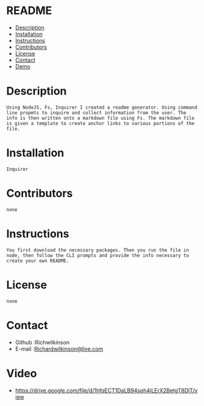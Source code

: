 # README
* [Description](#-description)
* [Installation](#-installation)
* [Instructions](#-instructions)
* [Contributors](#-contributors)
* [License](#-license)
* [Contact](#-contact)
* [Demo](#-video)
# Description
    Using NodeJS, Fs, Inquirer I created a readme generator. Using command line propmts to inquire and collect information from the user. The info is then written onto a markdown file using Fs. The markdown file is given a template to create anchor links to various portions of the file.
# Installation
    Inquirer
# Contributors
    none
# Instructions
    You first download the necessary packages. Then you run the file in node, then follow the CLI prompts and provide the info necessary to create your own README.
# License
    none
    
# Contact
* Github :Richwilkinson
* E-mail :Richardwilkinson@live.com

# Video
* https://drive.google.com/file/d/1hfqECT1DaLB94sqh4iLErX2BetgT8DlT/view
